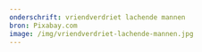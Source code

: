 ```yaml
---
onderschrift: vriendverdriet lachende mannen
bron: Pixabay.com
image: /img/vriendverdriet-lachende-mannen.jpg
---
```

